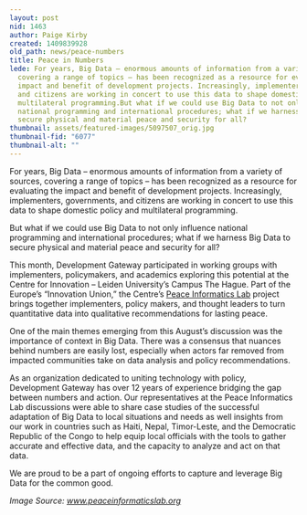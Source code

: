 ```yaml
---
layout: post
nid: 1463
author: Paige Kirby
created: 1409839928
old_path: news/peace-numbers
title: Peace in Numbers
lede: For years, Big Data – enormous amounts of information from a variety of sources,
  covering a range of topics – has been recognized as a resource for evaluating the
  impact and benefit of development projects. Increasingly, implementers, governments,
  and citizens are working in concert to use this data to shape domestic policy and
  multilateral programming.But what if we could use Big Data to not only influence
  national programming and international procedures; what if we harness Big Data to
  secure physical and material peace and security for all?
thumbnail: assets/featured-images/5097507_orig.jpg
thumbnail-fid: "6077"
thumbnail-alt: ""
---
```


For years, Big Data – enormous amounts of information from a variety of sources, covering a range of topics – has been recognized as a resource for evaluating the impact and benefit of development projects. Increasingly, implementers, governments, and citizens are working in concert to use this data to shape domestic policy and multilateral programming.

But what if we could use Big Data to not only influence national programming and international procedures; what if we harness Big Data to secure physical and material peace and security for all?

This month, Development Gateway participated in working groups with implementers, policymakers, and academics exploring this potential at the Centre for Innovation – Leiden University’s Campus The Hague. Part of the Europe’s “Innovation Union,” the Centre’s [Peace Informatics Lab](http://www.peaceinformaticslab.org/) project brings together implementers, policy makers, and thought leaders to turn quantitative data into qualitative recommendations for lasting peace.

One of the main themes emerging from this August’s discussion was the importance of context in Big Data. There was a consensus that nuances behind numbers are easily lost, especially when actors far removed from impacted communities take on data analysis and policy recommendations.

As an organization dedicated to uniting technology with policy, Development Gateway has over 12 years of experience bridging the gap between numbers and action. Our representatives at the Peace Informatics Lab discussions were able to share case studies of the successful adaptation of Big Data to local situations and needs as well insights from our work in countries such as Haiti, Nepal, Timor-Leste, and the Democratic Republic of the Congo to help equip local officials with the tools to gather accurate and effective data, and the capacity to analyze and act on that data.

We are proud to be a part of ongoing efforts to capture and leverage Big Data for the common good.

*Image Source: www.peaceinformaticslab.org*
